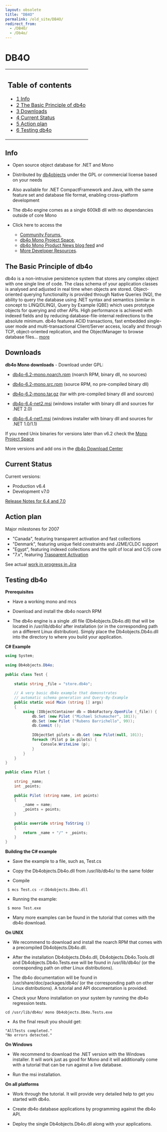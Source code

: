 ```yaml
---
layout: obsolete
title: "DB4O"
permalink: /old_site/DB4O/
redirect_from:
  - /DB4O/
  - /Db4o/
---
```


DB4O
====

<table>
<col width="100%" />
<tbody>
<tr class="odd">
<td align="left"><h2>Table of contents</h2>
<ul>
<li><a href="#Info">1 Info</a></li>
<li><a href="#The_Basic_Principle_of_db4o">2 The Basic Principle of db4o</a></li>
<li><a href="#Downloads">3 Downloads</a></li>
<li><a href="#Current_Status">4 Current Status</a></li>
<li><a href="#Action_plan">5 Action plan</a></li>
<li><a href="#Testing_db4o">6 Testing db4o</a></li>
</ul></td>
</tr>
</tbody>
</table>

Info
----

-   Open source object database for .NET and Mono

-   Distributed by [db4objects](http://www.db4o.com?src=Mono) under the GPL or commercial license based on your needs

-   Also available for .NET CompactFramework and Java, with the same feature set and database file format, enabling cross-platform development

-   The db4o engine comes as a single 600kB dll with no dependancies outside of core Mono

-   Click here to access the
    -   [Community Forums](http://developer.db4o.com/forums/),
    -   [db4o Mono Project Space](http://developer.db4o.com/ProjectSpaces/view.aspx/Mono),
    -   [db4o Mono Product News blog feed](http://forums.db4o.com/blogs/product_news/archive/category/1008.aspx) and
    -   [More Developer Resources](http://developer.db4o.com).

The Basic Principle of db4o
---------------------------

db4o is a non-intrusive persistence system that stores any complex object with one single line of code. The class schema of your application classes is analysed and adjusted in real time when objects are stored. Object-oriented querying functionality is provided through Native Queries (NQ), the ability to query the database using .NET syntax and semantics (similar in concept to LINQ/DLINQ), Query by Example (QBE) which uses prototype objects for querying and other APIs. High performance is achieved with indexed fields and by reducing database-file-internal redirections to the absolute minimum. db4o features ACID transactions, fast embedded single-user mode and multi-transactional Client/Server access, locally and through TCP, object-oriented replication, and the ObjectManager to browse database files... [more](http://www.db4o.com/about/productinformation/)

Downloads
---------

**db4o Mono downloads** - Download under GPL:

-   [db4o-6.2-mono.noarch.rpm](http://www.db4o.com/downloads/db4o-6.2-mono.noarch.rpm) (noarch RPM, binary dll, no sources)

-   [db4o-6.2-mono.src.rpm](http://www.db4o.com/downloads/db4o-6.2-mono.src.rpm) (source RPM, no pre-compiled binary dll)

-   [db4o-6.2-mono.tar.gz](http://www.db4o.com/downloads/db4o-6.2-mono.tar.gz) (tar with pre-compiled binary dll and sources)

-   [db4o-6.4-net2.msi](http://www.db4o.com/downloads/db4o-6.4-net2.msi) (windows installer with binary dll and sources for .NET 2.0)

-   [db4o-6.4-net1.msi](http://www.db4o.com/downloads/db4o-6.4-net1.msi) (windows installer with binary dll and sources for .NET 1.0/1.1)

If you need Unix binaries for versions later than v6.2 check the [Mono Project Space](http://developer.db4o.com/ProjectSpaces/view.aspx/Mono)

More versions and add ons in the [db4o Download Center](http://downloads.db4o.com)

Current Status
--------------

Current versions:

-   Production v6.4
-   Development v7.0

[Release Notes for 6.4 and 7.0](http://developer.db4o.com/blogs/product_news/archive/2007/11/13/release-notes-for-6-4-prod-and-7-0-dev.aspx)

Action plan
-----------

Major milestones for 2007

-   "Canada", featuring transparent activation and fast collections
-   "Denmark", featuring unique field constraints and J2ME/CLDC support
-   "Egypt", featuring indexed collections and the split of local and C/S core
-   "7.x", featuring [Trasparent Activation](http://developer.db4o.com/blogs/product_news/archive/2007/11/12/the-7th-dimension.aspx)

See actual [work in progress in Jira](http://tracker.db4o.com/jira/secure/Dashboard.jspa)

Testing db4o
------------

**Prerequisites**

-   Have a working mono and mcs

-   Download and install the db4o noarch RPM

-   The db4o engine is a single .dll file (Db4objects.Db4o.dll) that will be located in /usr/lib/db4o/ after installation (or in the corresponding path on a different Linux distribution). Simply place the Db4objects.Db4o.dll into the directory to where you build your application.

**C\# Example**

``` csharp
using System;
 
using Db4objects.Db4o;
 
public class Test {
 
    static string _file = "store.db4o";
 
    // A very basic db4o example that demonstrates
    // automatic schema generation and Query-By-Example
    public static void Main (string [] args)
    {
        using (IObjectContainer db = Db4oFactory.OpenFile (_file)) {
            db.Set (new Pilot ("Michael Schumacher", 101));
            db.Set (new Pilot ("Rubens Barrichello", 99));
            db.Commit ();
 
            IObjectSet pilots = db.Get (new Pilot(null, 101));
            foreach (Pilot p in pilots) {
                Console.WriteLine (p);
            }
        }
    }
}
 
public class Pilot {
 
    string _name;
    int _points;
 
    public Pilot (string name, int points)
    {
        _name = name;
        _points = points;
    }
 
    public override string ToString ()
    {
        return _name + "/" + _points;
    }
}
```

**Building the C\# example**

-   Save the example to a file, such as, Test.cs

-   Copy the Db4objects.Db4o.dll from /usr/lib/db4o/ to the same folder

-   Compile

<!-- -->

     $ mcs Test.cs -r:Db4objects.Db4o.dll

-   Running the example:

<!-- -->

     $ mono Test.exe

-   Many more examples can be found in the tutorial that comes with the db4o download.

**On UNIX**

-   We recommend to download and install the noarch RPM that comes with a precompiled Db4objects.Db4o.dll.

-   After the installation Db4objects.Db4o.dll, Db4objects.Db4o.Tools.dll and Db4objects.Db4o.Tests.exe will be found in /usr/lib/db4o/ (or the corresponding path on other Linux distributions).

-   The db4o documentation will be found in /usr/share/doc/packages/db4o/ (or the corresponding path on other Linux distributions). A tutorial and API documentation is provided.

-   Check your Mono installation on your system by running the db4o regression tests.

<!-- -->

    cd /usr/lib/db4o/ mono Db4objects.Db4o.Tests.exe 

-   As the final result you should get:

<!-- -->

    "AllTests completed."
    "No errors detected." 

 **On Windows**

-   We recommend to download the .NET version with the Windows installer. It will work just as good for Mono and it will additionally come with a tutorial that can be run against a live database.

-   Run the msi installation.

**On all platforms**

-   Work through the tutorial. It will provide very detailed help to get you started with db4o.

-   Create db4o database applications by programming against the db4o API.

-   Deploy the single Db4objects.Db4o.dll along with your applications.


